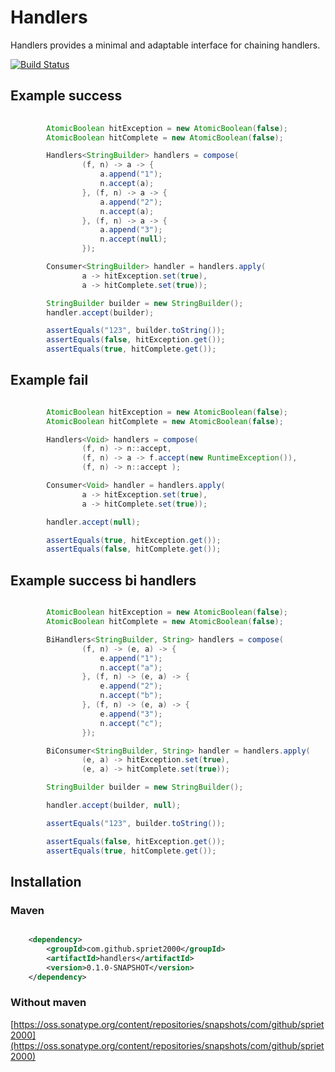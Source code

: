 # Handlers

Handlers provides a minimal and adaptable interface for chaining handlers.

[![Build Status](https://travis-ci.org/spriet2000/handlers.svg?branch=master)](https://travis-ci.org/spriet2000/handlers)

## Example success

```java
    
        AtomicBoolean hitException = new AtomicBoolean(false);
        AtomicBoolean hitComplete = new AtomicBoolean(false);

        Handlers<StringBuilder> handlers = compose(
                (f, n) -> a -> {
                    a.append("1");
                    n.accept(a);
                }, (f, n) -> a -> {
                    a.append("2");
                    n.accept(a);
                }, (f, n) -> a -> {
                    a.append("3");
                    n.accept(null);
                });

        Consumer<StringBuilder> handler = handlers.apply(
                a -> hitException.set(true),
                a -> hitComplete.set(true));

        StringBuilder builder = new StringBuilder();
        handler.accept(builder);

        assertEquals("123", builder.toString());
        assertEquals(false, hitException.get());
        assertEquals(true, hitComplete.get());

```

## Example fail


```java

        AtomicBoolean hitException = new AtomicBoolean(false);
        AtomicBoolean hitComplete = new AtomicBoolean(false);

        Handlers<Void> handlers = compose(
                (f, n) -> n::accept,
                (f, n) -> a -> f.accept(new RuntimeException()),
                (f, n) -> n::accept );

        Consumer<Void> handler = handlers.apply(
                a -> hitException.set(true),
                a -> hitComplete.set(true));

        handler.accept(null);

        assertEquals(true, hitException.get());
        assertEquals(false, hitComplete.get());

```

## Example success bi handlers


```java

        AtomicBoolean hitException = new AtomicBoolean(false);
        AtomicBoolean hitComplete = new AtomicBoolean(false);

        BiHandlers<StringBuilder, String> handlers = compose(
                (f, n) -> (e, a) -> {
                    e.append("1");
                    n.accept("a");
                }, (f, n) -> (e, a) -> {
                    e.append("2");
                    n.accept("b");
                }, (f, n) -> (e, a) -> {
                    e.append("3");
                    n.accept("c");
                });

        BiConsumer<StringBuilder, String> handler = handlers.apply(
                (e, a) -> hitException.set(true),
                (e, a) -> hitComplete.set(true));

        StringBuilder builder = new StringBuilder();

        handler.accept(builder, null);

        assertEquals("123", builder.toString());

        assertEquals(false, hitException.get());
        assertEquals(true, hitComplete.get());

```


## Installation

### Maven

```xml

    <dependency>
        <groupId>com.github.spriet2000</groupId>
        <artifactId>handlers</artifactId>
        <version>0.1.0-SNAPSHOT</version>
    </dependency>

```

### Without maven

[https://oss.sonatype.org/content/repositories/snapshots/com/github/spriet2000](https://oss.sonatype.org/content/repositories/snapshots/com/github/spriet2000)
